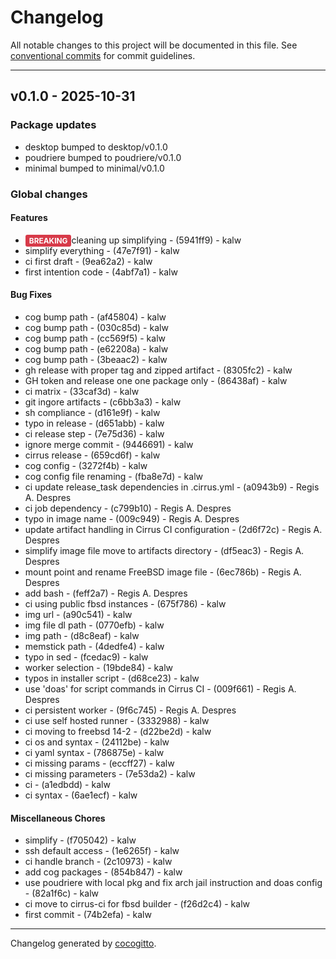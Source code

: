 # Changelog
All notable changes to this project will be documented in this file. See [conventional commits](https://www.conventionalcommits.org/) for commit guidelines.

- - -
## v0.1.0 - 2025-10-31
### Package updates
- desktop bumped to desktop/v0.1.0
- poudriere bumped to poudriere/v0.1.0
- minimal bumped to minimal/v0.1.0
### Global changes
#### Features
- <span style="background-color: #d73a49; color: white; padding: 2px 6px; border-radius: 3px; font-weight: bold; font-size: 0.85em;">BREAKING</span>cleaning up simplifying - (5941ff9) - kalw
- simplify everything - (47e7f91) - kalw
- ci first draft - (9ea62a2) - kalw
- first intention code - (4abf7a1) - kalw
#### Bug Fixes
- cog bump path - (af45804) - kalw
- cog bump path - (030c85d) - kalw
- cog bump path - (cc569f5) - kalw
- cog bump path - (e62208a) - kalw
- cog bump path - (3beaac2) - kalw
- gh release with proper tag and zipped artifact - (8305fc2) - kalw
- GH token and  release one one package only - (86438af) - kalw
- ci matrix - (33caf3d) - kalw
- git ingore artifacts - (c6bb3a3) - kalw
- sh compliance - (d161e9f) - kalw
- typo in release - (d651abb) - kalw
- ci release step - (7e75d36) - kalw
- ignore merge commit - (9446691) - kalw
- cirrus release - (659cd6f) - kalw
- cog config - (3272f4b) - kalw
- cog config file renaming - (fba8e7d) - kalw
- ci update release_task dependencies in .cirrus.yml - (a0943b9) - Regis A. Despres
- ci job dependency - (c799b10) - Regis A. Despres
- typo in image name - (009c949) - Regis A. Despres
- update artifact handling in Cirrus CI configuration - (2d6f72c) - Regis A. Despres
- simplify image file move to artifacts directory - (df5eac3) - Regis A. Despres
- mount point and rename FreeBSD image file - (6ec786b) - Regis A. Despres
- add bash - (feff2a7) - Regis A. Despres
- ci using public fbsd instances - (675f786) - kalw
- img url - (a90c541) - kalw
- img file dl path - (0770efb) - kalw
- img path - (d8c8eaf) - kalw
- memstick path - (4dedfe4) - kalw
- typo in sed - (fcedac9) - kalw
- worker selection - (19bde84) - kalw
- typos in installer script - (d68ce23) - kalw
- use 'doas' for script commands in Cirrus CI - (009f661) - Regis A. Despres
- ci persistent worker - (9f6c745) - Regis A. Despres
- ci use self hosted runner - (3332988) - kalw
- ci moving to freebsd 14-2 - (d22be2d) - kalw
- ci os and syntax - (24112be) - kalw
- ci yaml syntax - (786875e) - kalw
- ci missing params - (eccff27) - kalw
- ci missing parameters - (7e53da2) - kalw
- ci - (a1edbdd) - kalw
- ci syntax - (6ae1ecf) - kalw
#### Miscellaneous Chores
- simplify - (f705042) - kalw
- ssh default access - (1e6265f) - kalw
- ci handle branch - (2c10973) - kalw
- add cog packages - (854b847) - kalw
- use poudriere with local pkg and fix arch jail instruction and doas config - (82a1f6c) - kalw
- ci move to cirrus-ci for fbsd builder - (f26d2c4) - kalw
- first commit - (74b2efa) - kalw

- - -

Changelog generated by [cocogitto](https://github.com/cocogitto/cocogitto).